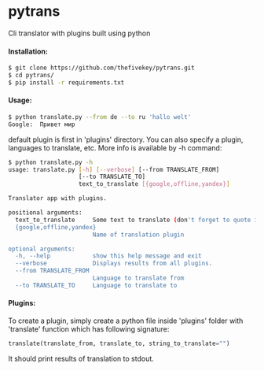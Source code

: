 # pytrans
Cli translator with plugins built using python

#### Installation:
``` bash
$ git clone https://github.com/thefivekey/pytrans.git
$ cd pytrans/
$ pip install -r requirements.txt
```

#### Usage:
``` bash
$ python translate.py --from de --to ru 'hallo welt'
Google:  Привет мир
```

default plugin is first in 'plugins' directory. You can also specify 
a plugin, languages to translate, etc. More info is available by -h
command:
``` bash
$ python translate.py -h
usage: translate.py [-h] [--verbose] [--from TRANSLATE_FROM]
                    [--to TRANSLATE_TO]
                    text_to_translate [{google,offline,yandex}]

Translator app with plugins.

positional arguments:
  text_to_translate     Some text to translate (don't forget to quote it)
  {google,offline,yandex}
                        Name of translation plugin

optional arguments:
  -h, --help            show this help message and exit
  --verbose             Displays results from all plugins.
  --from TRANSLATE_FROM
                        Language to translate from
  --to TRANSLATE_TO     Language to translate to
```


#### Plugins:
To create a plugin, simply create a python file inside 'plugins' folder
with 'translate' function which has following signature: 
``` python
translate(translate_from, translate_to, string_to_translate="")
```
It should print results of translation to stdout.